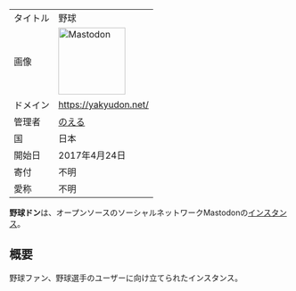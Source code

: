 <div>

|          |                                                                                                                                                                                                                                                                                                        |
|----------|--------------------------------------------------------------------------------------------------------------------------------------------------------------------------------------------------------------------------------------------------------------------------------------------------------|
| タイトル | 野球                                                                                                                                                                                                                                                                                                   |
| 画像     | [<img src="/images/thumb/0/00/Mastodon_logo.png/120px-Mastodon_logo.png" srcset="/images/thumb/0/00/Mastodon_logo.png/180px-Mastodon_logo.png 1.5x, /images/0/00/Mastodon_logo.png 2x" width="120" height="120" alt="Mastodon" />](/%E3%83%95%E3%82%A1%E3%82%A4%E3%83%AB:Mastodon_logo.png "Mastodon") |
| ドメイン | <a href="https://yakyudon.net/" rel="nofollow">https://yakyudon.net/</a>                                                                                                                                                                                                                               |
| 管理者   | <a href="https://dtp-mstdn.jp/@noellabo" rel="nofollow">のえる</a>                                                                                                                                                                                                                                     |
| 国       | 日本                                                                                                                                                                                                                                                                                                   |
| 開始日   | 2017年4月24日                                                                                                                                                                                                                                                                                          |
| 寄付     | 不明                                                                                                                                                                                                                                                                                                   |
| 愛称     | 不明                                                                                                                                                                                                                                                                                                   |

**野球ドン**は、オープンソースのソーシャルネットワークMastodonの[インスタンス](/%E3%82%A4%E3%83%B3%E3%82%B9%E3%82%BF%E3%83%B3%E3%82%B9 "インスタンス")。

## 概要

野球ファン、野球選手のユーザーに向け立てられたインスタンス。

</div>
